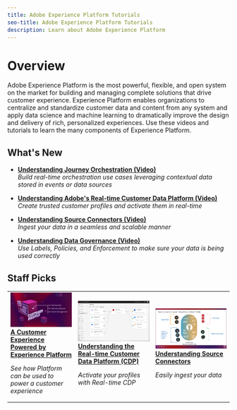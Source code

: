 ```yaml
---
title: Adobe Experience Platform Tutorials
seo-title: Adobe Experience Platform Tutorials
description: Learn about Adobe Experience Platform
---
```


# Overview

Adobe Experience Platform is the most powerful, flexible, and open system on the market for building and managing complete solutions that drive customer experience. Experience Platform enables organizations to centralize and standardize customer data and content from any system and apply data science and machine learning to dramatically improve the design and delivery of rich, personalized experiences. Use these videos and tutorials to learn the many components of Experience Platform.

## What's New


* **[Understanding Journey Orchestration (Video)](/help/journey-orchestration/introduction.md)**
    <br>
    *Build real-time orchestration use cases leveraging contextual data stored in events or data sources*

* **[Understanding Adobe's Real-time Customer Data Platform (Video)](rtcdp/understanding-the-real-time-customer-data-platform.md)**
    <br>
    *Create trusted customer profiles and activate them in real-time*

* **[Understanding Source Connectors (Video)](datasets/understanding-source-connectors.md)**
    <br>
    *Ingest your data in a seamless and scalable manner*

* **[Understanding Data Governance (Video)](governance/understanding-data-governance.md)**
    <br>
    *Use Labels, Policies, and Enforcement to make sure your data is being used correctly*

## Staff Picks

<table>
<tr>
  <td>
    <a href="intro-to-platform/a-customer-experience-powered-by-experience-platform.md">
      <img alt="A Customer Experience Powered by Experience Platform video" src="assets/thumb_A-Customer-Experience.jpg" />
    </a>
    <div>
      <a href="intro-to-platform/a-customer-experience-powered-by-experience-platform.md">
    <strong>A Customer Experience Powered by Experience Platform</strong>
    </a>
    </div>
    <p>
    <em>See how Platform can be used to power a customer experience</em>
    <p>
  </td>
  <td>
    <a href="rtcdp/understanding-the-real-time-customer-data-platform.md">
      <img alt="thumbnail image for the 'Understanding the Real-time Customer Data Platform' video" src="assets/thumb_RTCDP.png" />
    </a>
    <div>
      <a href="rtcdp/understanding-the-real-time-customer-data-platform.md">
    <strong>Understanding the Real-time Customer Data Platform (CDP)</strong>
    </a>
    </div>
    <p>
    <em>Activate your profiles with Real-time CDP</em>
    <p>
  </td>
  <td>
    <a href="datasets/understanding-source-connectors.md">
      <img alt="thumbnail image for the 'Understanding Source connectors' video" src="assets/thumb_Sources.png" />
    </a>
    <div>
      <a href="datasets/understanding-source-connectors.md">
    <strong>Understanding Source Connectors</strong>
    </a>
    </div>
    <p>
    <em>Easily ingest your data</em>
    <p>
  </td>
   <!--
   <td>
    <a href="datasets/create-datasets-and-ingest-data.md">
      <img alt="thumbnail image for the 'Create Datasets and Ingest Data' video" src="assets/thumb_Create-Datasets-and-Ingest-Data.png" />
    </a>
    <div>
      <a href="datasets/create-datasets-and-ingest-data.md">
    <strong>Create Datasets and Ingest Data</strong>
    </a>
    </div>
    <p>
    <em>Ingest your dataset.</em>
    <p>
  </td>
  <td>
    <a href="segments/create-segments.md">
      <img alt="thumbnail image for the 'Create Segments' video" src="assets/thumb_Create-Segments.png" />
    </a>
    <div>
      <a href="segments/create-segments.md">
    <strong>Create Segments</strong>
    </a>
    </div>
    <p>
    <em>Build segments based on your data.</em>
    <p>
  </td>-->
</tr>
</table>

